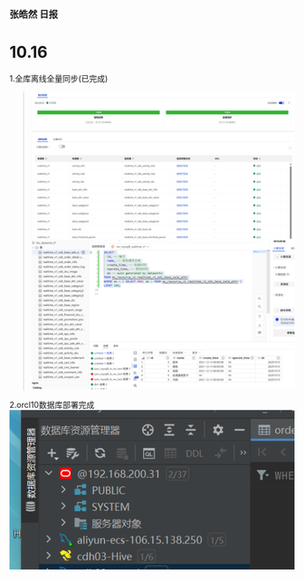 ### 张皓然 日报
# 10.16

1.全库离线全量同步(已完成)
>![img.png](img/10_16_1.png)
>![img.png](img/img_10_16_3.png)

2.orcl10数据库部署完成
![img_1.png](img/10_16_2.png)